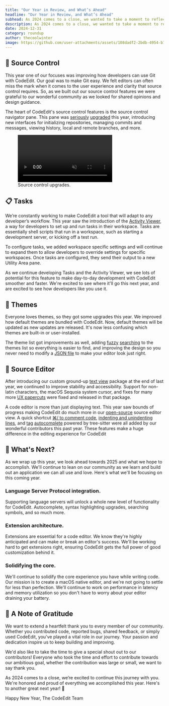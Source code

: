 ```yaml
---
title: "Our Year in Review, and What’s Ahead"
headline: "Our Year in Review, and What’s Ahead"
subhead: As 2024 comes to a close, we wanted to take a moment to reflect on what we achieved in this last year. Our community has continued to drive the development of CodeEdit. We're especially excited to share what we worked on, and what's coming for CodeEdit!
description: As 2024 comes to a close, we wanted to take a moment to reflect on what we achieved in this last year.
date: 2024-12-31
category: roundup
author: thecoolwinter
image: https://github.com/user-attachments/assets/108dadf2-2bdb-4954-b7ba-086c2be8abfd
---
```


## 🐙 Source Control

This year one of our focuses was improving how developers can use Git with CodeEdit. Our goal was to make Git easy. We felt editors can often miss the mark when it comes to the user experience and clarity that source control requires. So, as we built out our source control features we were grateful to our wonderful community as we looked for shared opinions and design guidance.

The heart of CodeEdit's source control features is the source control navigator pane. This pane was [seriously](https://github.com/CodeEditApp/CodeEdit/pull/1534) [upgraded](https://github.com/CodeEditApp/CodeEdit/pull/1471) this year, introducing new interfaces for initializing repositories, managing commits and messages, viewing history, local and remote branches, and more.

<figure>
  <video class="full-width ratio-9-16" autoplay playsinline muted loop controls>
    <source src="https://github.com/user-attachments/assets/a5462167-f084-4fab-8229-38c5e5855d54" type="video/mp4">
  </video>
  <figcaption>Source control upgrades.</figcaption>
</figure>

## 📋 Tasks

We’re constantly working to make CodeEdit a tool that will adapt to any developer’s workflow. This year saw the introduction of the [Activity Viewer](https://github.com/CodeEditApp/CodeEdit/pull/1769), a way for developers to set up and run tasks in their workspace. Tasks are essentially shell scripts that run in a workspace, such as starting a development server, or kicking off a test run.

To configure tasks, we added workspace specific settings and will continue to expand them to allow developers to override settings for specific workspaces. Once tasks are configured, they send their output to a new Utility Area pane.

As we continue developing Tasks and the Activity Viewer, we see lots of potential for this feature to make day-to-day development with CodeEdit smoother and faster. We're excited to see where it'll go this next year, and are excited to see how developers like you use it.

## 🎨 Themes

Everyone loves themes, so they got some upgrades this year. We improved how default themes are bundled with CodeEdit. Now, default themes will be updated as new updates are released. It's now less confusing which themes are built-in or user-installed.

The theme list got improvements as well, adding [fuzzy](https://www.codeedit.app/blog/2024/02/generic-fuzzy-search-algorithm) [searching](https://github.com/CodeEditApp/CodeEdit/pull/1584) to the themes list so everything is easier to find, and improving the design so you never need to modify a [JSON file](https://code.visualstudio.com/api/extension-guides/color-theme#create-a-new-color-theme) to make your editor look just right.

## 📝 Source Editor

After introducing our custom ground-up [text view](https://github.com/CodeEditApp/CodeEditTextView) package at the end of last year, we continued to improve stability and accessibility. Support for non-latin characters, the macOS Sequoia system cursor, and fixes for many more [UX papercuts](https://en.wikipedia.org/wiki/Paper_cut_bug) were fixed and released in that package.

A code editor is more than just displaying text. This year saw bounds of progress making CodeEdit do much more in our [open-source](https://github.com/CodeEditApp/CodeEditSourceEditor) source editor view. A quick shortcut [⌘/ to comment code](https://github.com/CodeEditApp/CodeEditSourceEditor/pull/241), [indenting and unindenting lines](https://github.com/CodeEditApp/CodeEditSourceEditor/pull/266), and [tag](https://github.com/CodeEditApp/CodeEditSourceEditor/pull/247) [autocomplete](https://github.com/CodeEditApp/CodeEditSourceEditor/pull/250) powered by tree-sitter were all added by our wonderful contributors this past year. These features make a huge difference in the editing experience for CodeEdit

## 🧪 What's Next?

As we wrap up this year, we look ahead towards 2025 and what we hope to accomplish. We'll continue to lean on our community as we learn and build out an application we can all use and love. Here's what we'll be focusing on this coming year.

### Language Server Protocol integration. 

Supporting language servers will unlock a whole new level of functionality for CodeEdit. Autocomplete,  syntax highlighting upgrades, searching symbols, and so much more.

### Extension architecture.

Extensions are essential for a code editor. We know they're highly anticipated and can make or break an editor's success. We'll be working hard to get extensions right, ensuring CodeEdit gets the full power of good customization behind it.

### Solidifying the core.

We'll continue to solidify the core experience you have while writing code. Our mission is to create a macOS native editor, and we're not going to settle for less than perfection. We'll continue to work on performance in latency and memory utilization so you don't have to worry about your editor draining your battery.

## 💌 A Note of Gratitude

We want to extend a heartfelt thank you to every member of our community. Whether you contributed code, reported bugs, shared feedback, or simply used CodeEdit, you’ve played a vital role in our journey. Your passion and dedication inspire us to keep building and improving.

We'd also like to take the time to give a special shout out to our contributors! Everyone who took the time and effort to contribute towards our ambitious goal, whether the contribution was large or small, we want to say thank you.

As 2024 comes to a close, we’re excited to continue this journey with you. We're honored and proud of everything we accomplished this year. Here's to another great next year! 🎉

Happy New Year,
The CodeEdit Team
